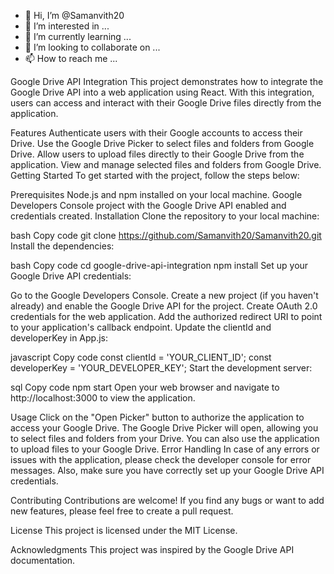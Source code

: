 - 👋 Hi, I’m @Samanvith20
- 👀 I’m interested in ...
- 🌱 I’m currently learning ...
- 💞️ I’m looking to collaborate on ...
- 📫 How to reach me ...

<!---
Samanvith20/Samanvith20 is a ✨ special ✨ repository because its `README.md` (this file) appears on your GitHub profile.
You can click the Preview link to take a look at your changes.
--->
   Google Drive API Integration
This project demonstrates how to integrate the Google Drive API into a web application using React. With this integration, users can access and interact with their Google Drive files directly from the application.

Features
Authenticate users with their Google accounts to access their Drive.
Use the Google Drive Picker to select files and folders from Google Drive.
Allow users to upload files directly to their Google Drive from the application.
View and manage selected files and folders from Google Drive.
Getting Started
To get started with the project, follow the steps below:

Prerequisites
Node.js and npm installed on your local machine.
Google Developers Console project with the Google Drive API enabled and credentials created.
Installation
Clone the repository to your local machine:

bash
Copy code
git clone  https://github.com/Samanvith20/Samanvith20.git
Install the dependencies:

bash
Copy code
cd google-drive-api-integration
npm install
Set up your Google Drive API credentials:

Go to the Google Developers Console.
Create a new project (if you haven't already) and enable the Google Drive API for the project.
Create OAuth 2.0 credentials for the web application.
Add the authorized redirect URI to point to your application's callback endpoint.
Update the clientId and developerKey in App.js:

javascript
Copy code
const clientId = 'YOUR_CLIENT_ID';
const developerKey = 'YOUR_DEVELOPER_KEY';
Start the development server:

sql
Copy code
npm start
Open your web browser and navigate to http://localhost:3000 to view the application.

Usage
Click on the "Open Picker" button to authorize the application to access your Google Drive.
The Google Drive Picker will open, allowing you to select files and folders from your Drive.
You can also use the application to upload files to your Google Drive.
Error Handling
In case of any errors or issues with the application, please check the developer console for error messages. Also, make sure you have correctly set up your Google Drive API credentials.

Contributing
Contributions are welcome! If you find any bugs or want to add new features, please feel free to create a pull request.

License
This project is licensed under the MIT License.

Acknowledgments
This project was inspired by the Google Drive API documentation.
